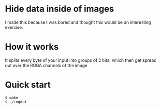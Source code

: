 # Hide data inside of images

I made this because I was bored and thought this would be an interesting exercise.

# How it works

It splits every byte of your input into groups of 2 bits, which then get spread out over the RGBA channels of the image

# Quick start

```console
$ make
$ ./imgdat
```
